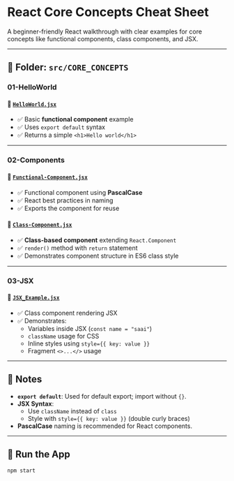 # React Core Concepts Cheat Sheet

A beginner-friendly React walkthrough with clear examples for core concepts like functional components, class components, and JSX.

---

## 📁 Folder: `src/CORE_CONCEPTS`

### 01-HelloWorld

#### 🔹 [`HelloWorld.jsx`](./CORE_CONCEPTS/01-HelloWorld/HelloWorld.jsx)
- ✅ Basic **functional component** example
- ✅ Uses `export default` syntax
- ✅ Returns a simple `<h1>Hello world</h1>`

---

### 02-Components

#### 🔹 [`Functional-Component.jsx`](./CORE_CONCEPTS/02-Components/Functional-Component.jsx)
- ✅ Functional component using **PascalCase**
- ✅ React best practices in naming
- ✅ Exports the component for reuse

#### 🔹 [`Class-Component.jsx`](./CORE_CONCEPTS/02-Components/Class-Component.jsx)
- ✅ **Class-based component** extending `React.Component`
- ✅ `render()` method with `return` statement
- ✅ Demonstrates component structure in ES6 class style

---

### 03-JSX

#### 🔹 [`JSX_Example.jsx`](./CORE_CONCEPTS/03-JSX/JSX_Example.jsx)
- ✅ Class component rendering JSX
- ✅ Demonstrates:
  - Variables inside JSX (`const name = "saai"`)
  - `className` usage for CSS
  - Inline styles using `style={{ key: value }}`
  - Fragment `<>...</>` usage

---

## 🔁 Notes

- **`export default`**: Used for default export; import without `{}`.
- **JSX Syntax**:
  - Use `className` instead of `class`
  - Style with `style={{ key: value }}` (double curly braces)
- **PascalCase** naming is recommended for React components.

---

## 🚀 Run the App

```bash
npm start
